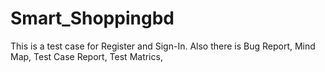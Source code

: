 # Smart_Shoppingbd
This is a test case for Register and Sign-In. Also there is Bug Report, Mind Map, Test Case Report, Test Matrics,  
